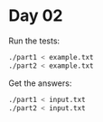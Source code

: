 Day 02
======

Run the tests:
```bash
./part1 < example.txt
./part2 < example.txt
```

Get the answers:
```bash
./part1 < input.txt
./part2 < input.txt
```
